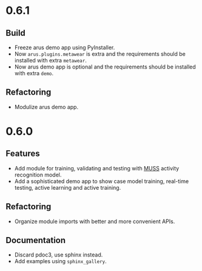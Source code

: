 # 0.6.1

## Build

* Freeze arus demo app using PyInstaller.
* Now `arus.plugins.metawear` is extra and the requirements should be installed with extra `metawear`.
* Now arus demo app is optional and the requirements should be installed with extra `demo`.

## Refactoring

* Modulize arus demo app.

# 0.6.0

## Features

* Add module for training, validating and testing with [MUSS](https://qutang.github.io/MUSS/) activity recognition model.
* Add a sophisticated demo app to show case model training, real-time testing, active learning and active training.

## Refactoring

* Organize module imports with better and more convenient APIs.

## Documentation

* Discard pdoc3, use sphinx instead.
* Add examples using `sphinx_gallery`.